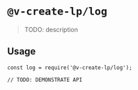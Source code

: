 # `@v-create-lp/log`

> TODO: description

## Usage

```
const log = require('@v-create-lp/log');

// TODO: DEMONSTRATE API
```
